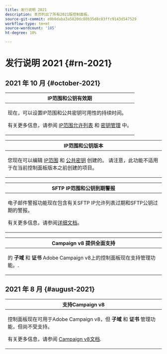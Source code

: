```yaml
---
title: 发行说明 2021
description: 本页列出了所有2021版控制面板。
source-git-commit: e0b0daba3a5820dc80b35d8c83ffc9143d547529
workflow-type: tm+mt
source-wordcount: '185'
ht-degree: 10%

---
```


# 发行说明 2021 {#rn-2021}

## 2021 年 10 月 {#october-2021}

<table>
<thead>
<tr>
<th><strong>IP范围和公钥有效期</strong><br/></th>
</tr>
</thead>
<tbody>
<tr>
<td>
<p>现在，可以设置IP范围和公共密钥可用性的持续时间。 </p><p>有关更多信息，请参阅 <a href="../sftp/using/ip-range-allow-listing.md#adding-ip-addresses-allow-list">IP范围允许列表</a> 和 <a href="../sftp/using/key-management.md#installing-ssh-key">密钥管理</a> 中。</p>
</td>
</tr>
</tbody>
</table>

<table>
<thead>
<tr>
<th><strong>IP范围和公钥版本</strong><br/></th>
</tr>
</thead>
<tbody>
<tr>
<td>
<p>您现在可以编辑 <a href="../sftp/using/ip-range-allow-listing.md#editing-ip-ranges">IP范围</a> 和 <a href="../sftp/using/key-management.md#editing-public-keys">公共密钥</a> 创建的。 请注意，此功能不适用于在当前控制面板版本之前创建的项目。
</td>
</tr>
</tbody>
</table>

<table>
<thead>
<tr>
<th><strong>SFTP IP范围和公钥到期警报</strong><br/></th>
</tr>
</thead>
<tbody>
<tr>
<td>
<p>电子邮件警报功能现在包含有关SFTP IP允许列表过期和SFTP公钥过期的警报。</p><p>有关更多信息，请参阅<a href="../performance-monitoring/using/email-alerting.md">详细文档</a>。</p>
</td>
</tr>
</tbody>
</table>

<table>
<thead>
<tr>
<th><strong>Campaign v8 提供全面支持</strong><br/></th>
</tr>
</thead>
<tbody>
<tr>
<td>
<p>的 <strong>子域</strong> 和 <strong>证书</strong> Adobe Campaign v8上的控制面板现在支持管理功能。</a>.</p>
</td>
</tr>
</tbody>
</table>

## 2021 年 8 月 {#august-2021}

<table>
<thead>
<tr>
<th><strong>支持Campaign v8</strong><br/></th>
</tr>
</thead>
<tbody>
<tr>
<td>
<p>控制面板现在可用于Adobe Campaign v8，但 <strong>子域</strong> 和 <strong>证书</strong> 管理功能，但尚不受支持。</p><p>有关更多信息，请参阅 <a href="https://experienceleague.adobe.com/docs/campaign/campaign-v8/deploy/self-service.html" target="blank">Campaign v8文档</a>.</p>
</td>
</tr>
</tbody>
</table>
